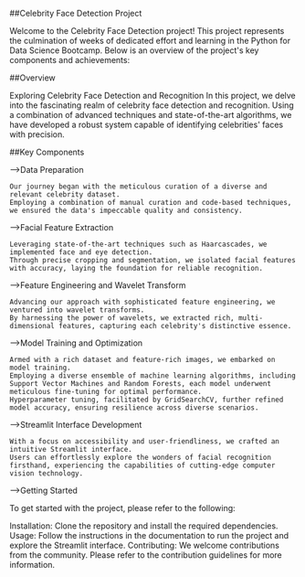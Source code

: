 ##Celebrity Face Detection Project

Welcome to the Celebrity Face Detection project! This project represents the culmination of weeks of dedicated effort and learning in the Python for Data Science Bootcamp. Below is an overview of the project's key components and achievements:

##Overview


Exploring Celebrity Face Detection and Recognition
In this project, we delve into the fascinating realm of celebrity face detection and recognition. Using a combination of advanced techniques and state-of-the-art algorithms, we have developed a robust system capable of identifying celebrities' faces with precision.

##Key Components

-->Data Preparation

    Our journey began with the meticulous curation of a diverse and relevant celebrity dataset.
    Employing a combination of manual curation and code-based techniques, we ensured the data's impeccable quality and consistency.
    
-->Facial Feature Extraction

    Leveraging state-of-the-art techniques such as Haarcascades, we implemented face and eye detection.
    Through precise cropping and segmentation, we isolated facial features with accuracy, laying the foundation for reliable recognition.
    
-->Feature Engineering and Wavelet Transform

    Advancing our approach with sophisticated feature engineering, we ventured into wavelet transforms.
    By harnessing the power of wavelets, we extracted rich, multi-dimensional features, capturing each celebrity's distinctive essence.
    
-->Model Training and Optimization

    Armed with a rich dataset and feature-rich images, we embarked on model training.
    Employing a diverse ensemble of machine learning algorithms, including Support Vector Machines and Random Forests, each model underwent meticulous fine-tuning for optimal performance.
    Hyperparameter tuning, facilitated by GridSearchCV, further refined model accuracy, ensuring resilience across diverse scenarios.
    
-->Streamlit Interface Development

    With a focus on accessibility and user-friendliness, we crafted an intuitive Streamlit interface.
    Users can effortlessly explore the wonders of facial recognition firsthand, experiencing the capabilities of cutting-edge computer vision technology.
    
-->Getting Started

To get started with the project, please refer to the following:

Installation: Clone the repository and install the required dependencies.
Usage: Follow the instructions in the documentation to run the project and explore the Streamlit interface.
Contributing: We welcome contributions from the community. Please refer to the contribution guidelines for more information.
